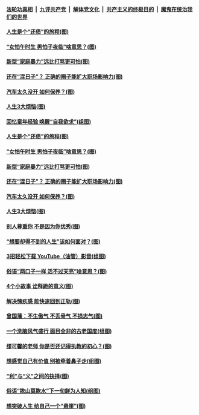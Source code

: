 

####  [法轮功真相](../../../../basic/blob/master/README.md?t=06202002) &nbsp;|&nbsp; [九评共产党](../../../../9ping.md/blob/master/README.md?t=06202002) &nbsp;|&nbsp; [解体党文化](../../../../jtdwh.md/blob/master/README.md?t=06202002)  &nbsp;|&nbsp; [共产主义的终极目的](../../../../gczydzjmd.md/blob/master/README.md?t=06202002) &nbsp;|&nbsp; [魔鬼在统治我们的世界](../../../../mgztzwmdsj.md/blob/master/README.md?t=06202002) 

#### [人生是个“还债”的旅程(图)](../pages/p8/936768.md?t=06202002) 

#### [“女怕午时生 男怕子夜临”啥意思？(图)](../pages/p8/937081.md?t=06202002) 

#### [新型“家庭暴力”远比打骂更可怕(图)](../pages/p8/936230.md?t=06202002) 

#### [还在“混日子”？ 正确的圈子能扩大职场影响力(图)](../pages/p8/937049.md?t=06202002) 

#### [汽车太久没开 如何保养？(图)](../pages/p8/937035.md?t=06202002) 

#### [人生3大烦恼(图)](../pages/p8/936959.md?t=06202002) 

#### [回忆童年经验 唤醒“自我欲求”(组图)](../pages/p8/937082.md?t=06202002) 

#### [人生是个“还债”的旅程(图)](../pages/p8/936768.md?t=06202002) 

#### [“女怕午时生 男怕子夜临”啥意思？(图)](../pages/p8/937081.md?t=06202002) 

#### [新型“家庭暴力”远比打骂更可怕(图)](../pages/p8/936230.md?t=06202002) 

#### [还在“混日子”？ 正确的圈子能扩大职场影响力(图)](../pages/p8/937049.md?t=06202002) 

#### [汽车太久没开 如何保养？(图)](../pages/p8/937035.md?t=06202002) 

#### [人生3大烦恼(图)](../pages/p8/936959.md?t=06202002) 

#### [别人尊重你 不是因为你优秀(图)](../pages/p8/936253.md?t=06202002) 

#### [“想要却得不到的人生”该如何面对？(图)](../pages/p8/936933.md?t=06202002) 

#### [3招轻松下载 YouTube（油管）影音(组图)](../pages/p8/936922.md?t=06202002) 

#### [俗语“两口子一样 活不过天亮”啥意思？(图)](../pages/p8/936917.md?t=06202002) 

#### [4个小故事 诠释跪的意义(图)](../pages/p8/936353.md?t=06202002) 

#### [解决愧疚感 能快速回到正轨(图)](../pages/p8/936834.md?t=06202002) 

#### [曾国藩：不生傲气 不丢骨气 不损志气(图)](../pages/p8/936248.md?t=06202002) 

#### [一个洗脑风气盛行 面目全非的古老国度(组图)](../pages/p8/936759.md?t=06202002) 

#### [缪可馨的老师 你是否还记得执教的初心？(图)](../pages/p8/936737.md?t=06202002) 

#### [想感觉自己有价值 别被牵着鼻子走(组图)](../pages/p8/936721.md?t=06202002) 

#### [“利”与“义”之间的抉择(图)](../pages/p8/936246.md?t=06202002) 

#### [俗语“欺山莫欺水”下一句鲜为人知(组图)](../pages/p8/936659.md?t=06202002) 

#### [想突破人生 给自己一个“悬崖”(图)](../pages/p8/936658.md?t=06202002) 

